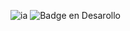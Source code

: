 ![ia](https://github.com/Pedro014camp/JuegoSecreto/assets/109708107/10d9dfcc-5f4d-4fd2-97e2-f381fdc6d977)
   ![Badge en Desarollo](https://img.shields.io/badge/STATUS-EN%20DESAROLLO-green)
